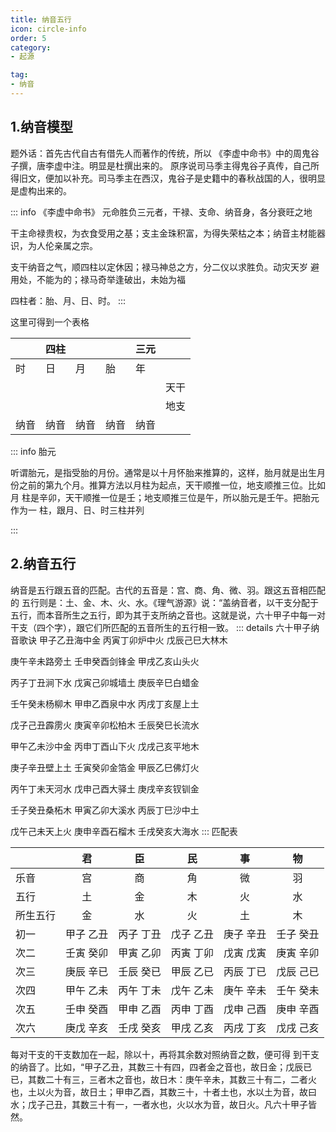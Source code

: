 ```yaml
---
title: 纳音五行
icon: circle-info
order: 5
category:
- 起源

tag:
- 纳音
---
```


## 1.纳音模型

题外话：首先古代自古有借先人而著作的传统，所以
《李虚中命书》中的周鬼谷子撰，唐李虚中注。明显是杜撰出来的。
原序说司马季主得鬼谷子真传，自己所得旧文，便加以补充。司马季主在西汉，鬼谷子是史籍中的春秋战国的人，很明显是虚构出来的。

::: info 《李虚中命书》
元命胜负三元者，干禄、支命、纳音身，各分衰旺之地

干主命禄贵权，为衣食受用之基；支主金珠积富，为得失荣枯之本；纳音主材能器识，为人伦亲属之宗。

支干纳音之气，顺四柱以定休因；禄马神总之方，分二仪以求胜负。动灾天岁
避用处，不能为的；禄马奇举逢破出，未始为福

四柱者：胎、月、日、时。
:::

这里可得到一个表格

|     | 四柱  |     |     | 三元  |     |
| --- | --- | --- | --- | --- | --- |
| 时   | 日   | 月   | 胎   | 年   |     |
|     |     |     |     |     | 天干  |
|     |     |     |     |     | 地支  |
| 纳音  | 纳音  | 纳音  | 纳音  | 纳音  |     |

::: info 胎元

听谓胎元，是指受胎的月份。通常是以十月怀胎来推算的，这样，胎月就是出生月
份之前的第九个月。推算方法以月柱为起点，天干顺推一位，地支顺推三位。比如月
柱是辛卯，天干顺推一位是壬；地支顺推三位是午，所以胎元是壬午。把胎元作为一
柱，跟月、日、时三柱并列

:::

## 2.纳音五行

纳音是五行跟五音的匹配。古代的五音是：宫、商、角、微、羽。跟这五音相匹配的
五行则是：土、金、木、火、水。《理气游源》说：“盖纳音者，以干支分配于五行，而本音所生之五行，即为其于支所纳之音也。这就是说，六十甲子中每一对干支（四个字），跟它们所匹配的五音所生的五行相一致。
::: details 六十甲子纳音歌诀
甲子乙丑海中金 丙寅丁卯炉中火 戊辰己巳大林木

庚午辛未路旁土 壬申癸酉剑锋金 甲戌乙亥山头火

丙子丁丑涧下水 戊寅己卯城墙土 庚辰辛巳白蜡金

壬午癸未杨柳木 甲申乙酉泉中水 丙戌丁亥屋上土

戊子己丑霹雳火 庚寅辛卯松柏木 壬辰癸巳长流水

甲午乙未沙中金 丙申丁酉山下火 戊戌己亥平地木

庚子辛丑壁上土 壬寅癸卯金箔金 甲辰乙巳佛灯火

丙午丁未天河水 戊申己酉大驿土 庚戌辛亥钗钏金

壬子癸丑桑柘木 甲寅乙卯大溪水 丙辰丁巳沙中土

戊午己未天上火 庚申辛酉石榴木 壬戌癸亥大海水
:::
匹配表

|      | 君     | 臣     | 民     | 事     | 物     |
| ---- |:-----:|:-----:|:-----:|:-----:|:-----:|
| 乐音   | 宫     | 商     | 角     | 微     | 羽     |
| 五行   | 土     | 金     | 木     | 火     | 水     |
| 所生五行 | 金     | 水     | 火     | 土     | 木     |
| 初一   | 甲子 乙丑 | 丙子 丁丑 | 戊子 乙丑 | 庚子 辛丑 | 壬子 癸丑 |
| 次二   | 壬寅 癸卯 | 甲寅 乙卯 | 丙寅 丁卯 | 戊寅 戊寅 | 庚寅 辛卯 |
| 次三   | 庚辰 辛已 | 壬辰 癸已 | 甲辰 乙已 | 丙辰 丁已 | 戊辰 己已 |
| 次四   | 甲午 乙未 | 丙午 丁未 | 戊午 乙未 | 庚午 辛未 | 壬午 癸未 |
| 次五   | 壬申 癸酉 | 甲申 乙酉 | 丙申 丁酉 | 戊申 己酉 | 庚申 辛酉 |
| 次六   | 庚戊 辛亥 | 壬戌 癸亥 | 甲戌 乙亥 | 丙戌 丁亥 | 戊戌 己亥 |

每对干支的干支数加在一起，除以十，再将其余数对照纳音之数，便可得
到干支的纳音了。比如，“甲子乙丑，其数三十有四，四者金之音也，故日金；戊辰已
已，其数二十有三，三者木之音也，故日木：庚午辛未，其数三十有二，二者火也，土以火为音，故日土；甲申乙酉，其数三十，十者土也，水以土为音，故曰水；戊子己丑，其数三十有一，一者水也，火以水为音，故日火。凡六十甲子皆然。






